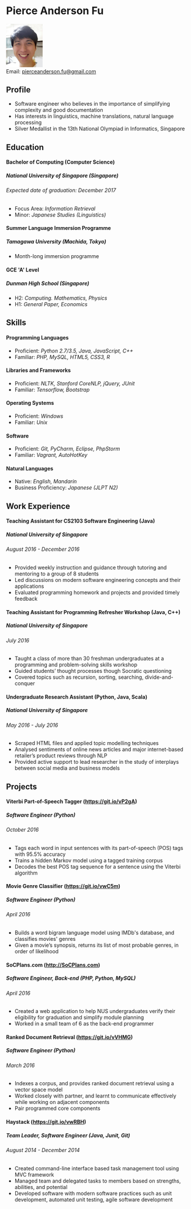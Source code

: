 # Pierce Anderson Fu

<img src="PierceAndersonFu.png" width="100" /> <br>
Email: [pierceanderson.fu@gmail.com](pierceanderson.fu@gmail.com)<br>

## Profile
* Software engineer who believes in the importance of simplifying complexity and good documentation 
* Has interests in linguistics, machine translations, natural language processing 
* Silver Medallist in the 13th National Olympiad in Informatics, Singapore 

## Education

#### Bachelor of Computing (Computer Science)
##### National University of Singapore (Singapore)
###### _Expected date of graduation: December 2017_
* Focus Area: _Information Retrieval_
* Minor: _Japanese Studies (Linguistics)_

#### Summer Language Immersion Programme 
##### Tamagawa University (Machida, Tokyo)
* Month-long immersion programme 

#### GCE 'A' Level
##### Dunman High School (Singapore)
* H2: _Computing. Mathematics, Physics_
* H1: _General Paper, Economics_

## Skills

#### Programming Languages
* Proficient: _Python 2.7/3.5, Java, JavaScript, C++_
* Familiar: _PHP, MySQL, HTML5, CSS3, R_

#### Libraries and Frameworks
* Proficient: _NLTK, Stanford CoreNLP, jQuery, JUnit_
* Familiar: _Tensorflow, Bootstrap_

#### Operating Systems
* Proficient: _Windows_
* Familiar: _Unix_

#### Software
* Proficient: _Git, PyCharm, Eclipse, PhpStorm_
* Familiar: _Vagrant, AutoHotKey_

#### Natural Languages
* Native: _English, Mandarin_
* Business Proficiency: _Japanese (JLPT N2)_

## Work Experience

#### Teaching Assistant for CS2103 Software Engineering (Java)
##### National University of Singapore
###### _August 2016 - December 2016_
* Provided weekly instruction and guidance through tutoring and mentoring to a group of 8 students
* Led discussions on modern software engineering concepts and their applications
* Evaluated programming homework and projects and provided timely feedback 

#### Teaching Assistant for Programming Refresher Workshop (Java, C++) 
##### National University of Singapore
###### _July 2016_
* Taught a class of more than 30 freshman undergraduates at a programming and problem-solving skills workshop
* Guided students’ thought processes though Socratic questioning 
* Covered topics such as recursion, sorting, searching, divide-and-conquer 

#### Undergraduate Research Assistant (Python, Java, Scala)
##### National University of Singapore
###### _May 2016 - July 2016_
* Scraped HTML files and applied topic modelling techniques
* Analysed sentiments of online news articles and major internet-based retailer’s product reviews through NLP
* Provided active support to lead researcher in the study of interplays between social media and business models 

## Projects

#### Viterbi Part-of-Speech Tagger (https://git.io/vP2gA) 
##### Software Engineer (Python)
###### _October 2016_
* Tags each word in input sentences with its part-of-speech (POS) tags with 95.5% accuracy  
* Trains a hidden Markov model using a tagged training corpus
* Decodes the best POS tag sequence for a sentence using the Viterbi algorithm 

#### Movie Genre Classifier (https://git.io/vwC5m) 
##### Software Engineer (Python)
###### _April 2016_
* Builds a word bigram language model using IMDb's database, and classifies movies' genres 
* Given a movie’s synopsis, returns its list of most probable genres, in order of likelihood

#### SoCPlans.com (http://SoCPlans.com) 
##### Software Engineer, Back-end (PHP, Python, MySQL) 
###### _April 2016_
* Created a web application to help NUS undergraduates verify their eligibility for graduation and simplify module planning
* Worked in a small team of 6 as the back-end programmer

#### Ranked Document Retrieval (https://git.io/vVHMG) 
##### Software Engineer (Python)
###### _March 2016_
* Indexes a corpus, and provides ranked document retrieval using a vector space model
* Worked closely with partner, and learnt to communicate effectively while working on adjacent components
* Pair programmed core components 

#### Haystack (https://git.io/vwRBH) 
##### Team Leader, Software Engineer (Java, Junit, Git)
###### _August 2014 - December 2014_
* Created command-line interface based task management tool using MVC framework 
* Managed team and delegated tasks to members based on strengths, abilities, and potential  
* Developed software with modern software practices such as unit development, automated unit testing, agile software development
